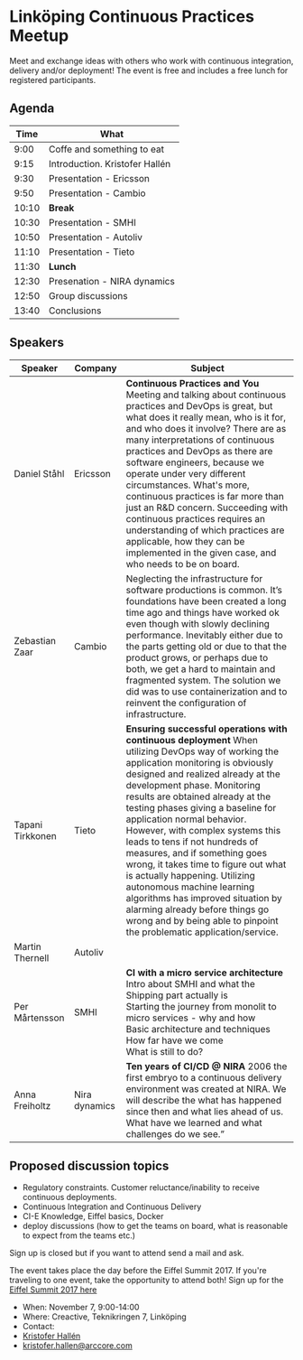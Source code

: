 # Linköping Continuous Practices Meetup

Meet and exchange ideas with others who work with continuous integration, delivery and/or deployment!
The event is free and includes a free lunch for registered participants.



## Agenda

Time | What
------------- | ------------- 
9:00 | Coffe and something to eat
9:15 | Introduction. Kristofer Hallén
9:30 | Presentation - Ericsson
9:50 | Presentation - Cambio
10:10 | **Break**
10:30 | Presentation - SMHI
10:50 | Presentation - Autoliv
11:10 | Presentation - Tieto
11:30 | **Lunch**
12:30 | Presenation - NIRA dynamics
12:50 | Group discussions
13:40 | Conclusions

## Speakers

Speaker | Company | Subject 
------------ | ------------- | -------------
Daniel Ståhl | Ericsson | **Continuous Practices and You** Meeting and talking about continuous practices and DevOps is great, but what does it really mean, who is it for, and who does it involve? There are as many interpretations of continuous practices and DevOps as there are software engineers, because we operate under very different circumstances. What's more, continuous practices is far more than just an R&D concern. Succeeding with continuous practices requires an understanding of which practices are applicable, how they can be implemented in the given case, and who needs to be on board.
Zebastian Zaar | Cambio | Neglecting the infrastructure for software productions is common. It’s foundations have been created a long time ago and things have worked ok even though with slowly declining performance. Inevitably either due to the parts getting old or due to that the product grows, or perhaps due to both, we get a hard to maintain and fragmented system. The solution we did was to use containerization and to reinvent the configuration of infrastructure. 
Tapani Tirkkonen | Tieto | **Ensuring successful operations with continuous deployment** When utilizing DevOps way of working the application monitoring is obviously designed and realized already at the development phase. Monitoring results are obtained already at the testing phases giving a baseline for application normal behavior. However, with complex systems this leads to tens if not hundreds of measures, and if something goes wrong, it takes time to figure out what is actually happening. Utilizing autonomous machine learning algorithms has improved situation by alarming already before things go wrong and by being able to pinpoint the problematic application/service.
Martin Thernell | Autoliv |
Per Mårtensson | SMHI | **CI with a micro service architecture**<br> Intro about SMHI and what the Shipping part actually is<br>Starting the journey from monolit to micro services - why and how<br>Basic architecture and techniques<br>How far have we come<br>What is still to do? 
Anna Freiholtz | Nira dynamics | **Ten years of CI/CD @ NIRA** 2006 the first embryo to a continuous delivery environment was created at NIRA. We will describe the what has happened since then and what lies ahead of us. What have we learned and what challenges do we see.”


## Proposed discussion topics

* Regulatory constraints. Customer reluctance/inability to receive continuous deployments.
* Continuous Integration and Continuous Delivery
* CI-E Knowledge, Eiffel basics, Docker
* deploy discussions (how to get the teams on board, what is reasonable to expect from the teams etc.) 





Sign up is closed but if you want to attend send a mail and ask.

The event takes place the day before the Eiffel Summit 2017. If you're traveling to one event, take the opportunity to attend both! Sign up for the [Eiffel Summit 2017 here](https://goo.gl/forms/MDw3q2oq6SUTCOnD3)

* When: November 7, 9:00-14:00
* Where: Creactive, Teknikringen 7, Linköping
* Contact: 
* [Kristofer Hallén](https://www.linkedin.com/in/kristoferhallen/)
* kristofer.hallen@arccore.com

